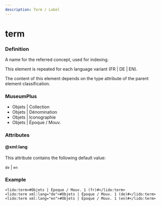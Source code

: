```yaml
---
description: Term / Label
---
```


# term

### Definition

A name for the referred concept, used for indexing.

This element is repeated for each language variant \(FR \| DE \| EN\).

The content of this element depends on the type attribute of the parent element classification.

### MuseumPlus

* Objets \| Collection
* Objets \| Dénomination
* Objets \| Iconographie
* Objets \| Époque / Mouv.

### Attributes

#### @xml:lang

This attribute contains the following default value:

`de` \| `en`

### Example

```markup
<lido:term>#Objets | Époque / Mouv. 1 (fr)#</lido:term>
<lido:term xml:lang="de">#Objets | Époque / Mouv. 1 (de)#</lido:term>
<lido:term xml:lang="en">#Objets | Époque / Mouv. 1 (en)#</lido:term>
```

